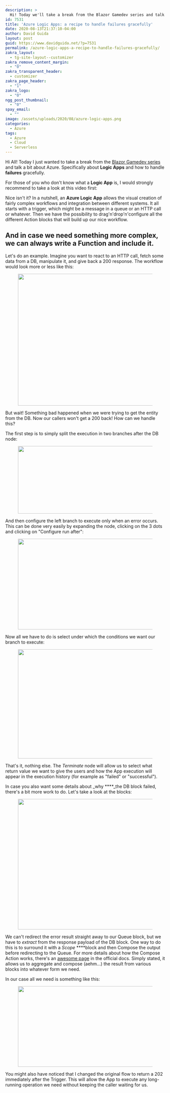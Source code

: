 ```yaml
---
description: >
  Hi! Today we'll take a break from the Blazor Gamedev series and talk a bit about how to handle failures gracefully in Azure Logic Apps.
id: 7531
title: 'Azure Logic Apps: a recipe to handle failures gracefully'
date: 2020-08-13T21:37:10-04:00
author: David Guida
layout: post
guid: https://www.davidguida.net/?p=7531
permalink: /azure-logic-apps-a-recipe-to-handle-failures-gracefully/
zakra_layout:
  - tg-site-layout--customizer
zakra_remove_content_margin:
  - "0"
zakra_transparent_header:
  - customizer
zakra_page_header:
  - "1"
zakra_logo:
  - "0"
ngg_post_thumbnail:
  - "0"
spay_email:
  - ""
image: /assets/uploads/2020/08/azure-logic-apps.png
categories:
  - Azure
tags:
  - Azure
  - Cloud
  - Serverless
---
```

Hi All! Today I just wanted to take a break from the <a href="https://www.davidguida.net/blazor-and-2d-game-development-part-1-intro/" target="_blank" rel="noreferrer noopener">Blazor Gamedev series</a> and talk a bit about Azure. Specifically about **Logic Apps** and how to handle **failures** gracefully.

For those of you who don't know what a **Logic App** is, I would strongly recommend to take a look at this video first:

Nice isn't it? In a nutshell, an **Azure Logic App** allows the visual creation of fairly complex workflows and integration between different systems. It all starts with a trigger, which might be a message in a queue or an HTTP call or whatever. Then we have the possibility to drag'n'drop'n'configure all the different Action blocks that will build up our nice workflow. 

## And in case we need something more complex, we can always write a Function and include it.

Let's do an example. Imagine you want to react to an HTTP call, fetch some data from a DB, manipulate it, and give back a 200 response. The workflow would look more or less like this:

<div class="wp-block-image">
  <figure class="aligncenter size-large"><a href="/assets/uploads/2020/08/first_run_failure-1.png?ssl=1"><img loading="lazy" width="788" height="414" src="/assets/uploads/2020/08/first_run_failure-1.png?resize=788%2C414&#038;ssl=1" alt="" class="wp-image-7533" srcset="/assets/uploads/2020/08/first_run_failure-1.png?w=1003&ssl=1 1003w, /assets/uploads/2020/08/first_run_failure-1.png?resize=300%2C158&ssl=1 300w, /assets/uploads/2020/08/first_run_failure-1.png?resize=768%2C404&ssl=1 768w" sizes="(max-width: 788px) 100vw, 788px" data-recalc-dims="1" /></a></figure>
</div>

But wait! Something bad happened when we were trying to get the entity from the DB. Now our callers won't get a 200 back! How can we handle this? 

The first step is to simply split the execution in two branches after the DB node:

<div class="wp-block-image">
  <figure class="aligncenter size-large"><a href="/assets/uploads/2020/08/result_with_conditional.png?ssl=1"><img loading="lazy" width="788" height="212" src="/assets/uploads/2020/08/result_with_conditional.png?resize=788%2C212&#038;ssl=1" alt="" class="wp-image-7536" srcset="/assets/uploads/2020/08/result_with_conditional.png?resize=1024%2C275&ssl=1 1024w, /assets/uploads/2020/08/result_with_conditional.png?resize=300%2C81&ssl=1 300w, /assets/uploads/2020/08/result_with_conditional.png?resize=768%2C206&ssl=1 768w, /assets/uploads/2020/08/result_with_conditional.png?resize=1536%2C413&ssl=1 1536w, /assets/uploads/2020/08/result_with_conditional.png?w=1983&ssl=1 1983w" sizes="(max-width: 788px) 100vw, 788px" data-recalc-dims="1" /></a></figure>
</div>

And then configure the left branch to execute only when an error occurs. This can be done very easily by expanding the node, clicking on the 3 dots and clicking on "Configure run after":<figure class="wp-block-image size-large">

<img loading="lazy" width="788" height="285" src="/assets/uploads/2020/08/configure-run-after.png?resize=788%2C285&#038;ssl=1" alt="" class="wp-image-7537" srcset="/assets/uploads/2020/08/configure-run-after.png?resize=1024%2C370&ssl=1 1024w, /assets/uploads/2020/08/configure-run-after.png?resize=300%2C108&ssl=1 300w, /assets/uploads/2020/08/configure-run-after.png?resize=768%2C277&ssl=1 768w, /assets/uploads/2020/08/configure-run-after.png?w=1232&ssl=1 1232w" sizes="(max-width: 788px) 100vw, 788px" data-recalc-dims="1" /> </figure> 

Now all we have to do is select under which the conditions we want our branch to execute:

<div class="wp-block-image">
  <figure class="aligncenter size-large"><a href="/assets/uploads/2020/08/configure-run-after-2.png?ssl=1"><img loading="lazy" width="788" height="343" src="/assets/uploads/2020/08/configure-run-after-2.png?resize=788%2C343&#038;ssl=1" alt="" class="wp-image-7538" srcset="/assets/uploads/2020/08/configure-run-after-2.png?w=948&ssl=1 948w, /assets/uploads/2020/08/configure-run-after-2.png?resize=300%2C131&ssl=1 300w, /assets/uploads/2020/08/configure-run-after-2.png?resize=768%2C335&ssl=1 768w" sizes="(max-width: 788px) 100vw, 788px" data-recalc-dims="1" /></a></figure>
</div>

That's it, nothing else. The _Terminate_ node will allow us to select what return value we want to give the users and how the App execution will appear in the execution history (for example as "failed" or "successful").

In case you also want some details about _why ****_the DB block failed, there's a bit more work to do. Let's take a look at the blocks:

<div class="wp-block-image">
  <figure class="aligncenter size-large"><img loading="lazy" width="788" height="410" src="/assets/uploads/2020/08/scope-result.png?resize=788%2C410&#038;ssl=1" alt="" class="wp-image-7540" srcset="/assets/uploads/2020/08/scope-result.png?resize=1024%2C533&ssl=1 1024w, /assets/uploads/2020/08/scope-result.png?resize=300%2C156&ssl=1 300w, /assets/uploads/2020/08/scope-result.png?resize=768%2C400&ssl=1 768w, /assets/uploads/2020/08/scope-result.png?resize=1536%2C800&ssl=1 1536w, /assets/uploads/2020/08/scope-result.png?w=1850&ssl=1 1850w" sizes="(max-width: 788px) 100vw, 788px" data-recalc-dims="1" /></figure>
</div>

We can't redirect the error result straight away to our Queue block, but we have to _extract_ from the response payload of the DB block. One way to do this is to surround it with a _Scope_ ****block and then Compose the output before redirecting to the Queue. For more details about how the Compose Action works, there's an <a href="https://docs.microsoft.com/en-us/azure/logic-apps/logic-apps-perform-data-operations?WT.mc_id=DOP-MVP-5003878#compose-action" target="_blank" rel="noreferrer noopener">awesome page</a> in the official docs. Simply stated, it allows us to aggregate and compose (aehm&#8230;) the result from various blocks into whatever form we need.

In our case all we need is something like this:

<div class="wp-block-image">
  <figure class="aligncenter size-large"><a href="/assets/uploads/2020/08/scope-result-2.png?ssl=1"><img loading="lazy" width="788" height="253" src="/assets/uploads/2020/08/scope-result-2.png?resize=788%2C253&#038;ssl=1" alt="" class="wp-image-7542" srcset="/assets/uploads/2020/08/scope-result-2.png?resize=1024%2C329&ssl=1 1024w, /assets/uploads/2020/08/scope-result-2.png?resize=300%2C96&ssl=1 300w, /assets/uploads/2020/08/scope-result-2.png?resize=768%2C247&ssl=1 768w, /assets/uploads/2020/08/scope-result-2.png?w=1166&ssl=1 1166w" sizes="(max-width: 788px) 100vw, 788px" data-recalc-dims="1" /></a></figure>
</div>

You might also have noticed that I changed the original flow to return a 202 immediately after the Trigger. This will allow the App to execute any long-running operation we need without keeping the caller waiting for us.

<div class="post-details-footer-widgets">
</div>